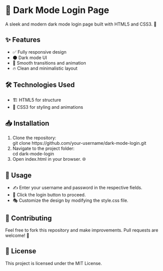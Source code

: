 <h1>🌙 Dark Mode Login Page </h1>
<p>A sleek and modern dark mode login page built with HTML5 and CSS3. 🖤</p>

<h2>✨ Features</h2>
<ul>
  <li>✅ Fully responsive design</li>
  <li>🌑 Dark mode UI</li>
  <li>🎨 Smooth transitions and animation</li>
  <li>🔥 Clean and minimalistic layout</li>
</ul>

<h2>🛠 Technologies Used</h2>
<ul>
  <li>🏗 HTML5 for structure</li>
  <li>🎨 CSS3 for styling and animations</li>
</ul>

<h2>📥 Installation</h2>
<ol>
  <li> Clone the repository: </br>
      git clone https://github.com/your-username/dark-mode-login.git
  </li>
  <li>Navigate to the project folder: </br>
      cd dark-mode-login
  </li>
  <li>Open index.html in your browser. 🌐</li>
</ol>

<h2>🚀 Usage</h2>
<ul>
<li>✍️ Enter your username and password in the respective fields.</li>
<li>🔘 Click the login button to proceed.</li>
<li>🎭 Customize the design by modifying the style.css file.</li>
</ul>

<h2>🤝 Contributing</h2>
<p>Feel free to fork this repository and make improvements. Pull requests are welcome! 🎉</p>

<h2>📜 License</h2>
<p>This project is licensed under the MIT License.</p>
